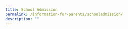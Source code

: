 ```yaml
---
title: School Admission
permalink: /information-for-parents/schooladmission/
description: ""
---
```

